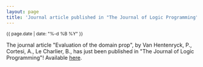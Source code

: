 ```yaml
---
layout: page
title: 'Journal article published in "The Journal of Logic Programming"!'
---
```


<small>{{ page.date | date: "%-d %B %Y" }}</small>

The journal article "Evaluation of the domain prop", by Van Hentenryck, P., Cortesi, A., Le Charlier, B., has just been published in "The Journal of Logic Programming"! Available [here](https://doi.org/10.1016/0743-1066(94)00029-6).
